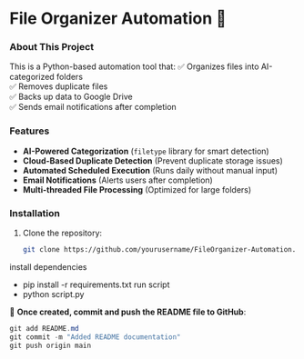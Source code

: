 # File Organizer Automation 🚀

### **About This Project**
This is a Python-based automation tool that:
✅ Organizes files into AI-categorized folders  
✅ Removes duplicate files  
✅ Backs up data to Google Drive  
✅ Sends email notifications after completion  

### **Features**
- **AI-Powered Categorization** (`filetype` library for smart detection)
- **Cloud-Based Duplicate Detection** (Prevent duplicate storage issues)
- **Automated Scheduled Execution** (Runs daily without manual input)
- **Email Notifications** (Alerts users after completion)
- **Multi-threaded File Processing** (Optimized for large folders)

### **Installation**
1. Clone the repository:
   ```bash
   git clone https://github.com/yourusername/FileOrganizer-Automation.git

install dependencies
 -   pip install -r requirements.txt
run script
 -   python script.py

📌 **Once created, commit and push the README file to GitHub**:  
```powershell
git add README.md
git commit -m "Added README documentation"
git push origin main
